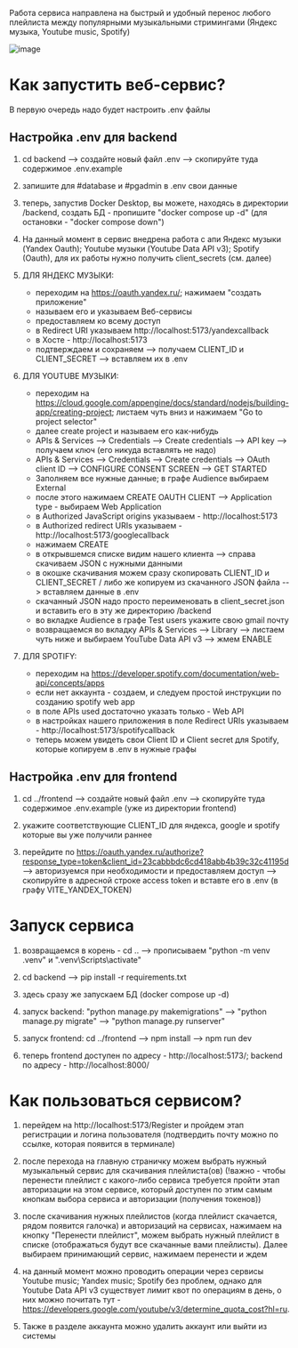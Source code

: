 Работа сервиса направлена на быстрый и удобный перенос любого плейлиста между популярными музыкальными стримингами (Яндекс музыка, Youtube music, Spotify)

![image](https://github.com/user-attachments/assets/e9c823fb-2c85-4a6e-b393-207a1127ce2d)

# Как запустить веб-сервис?
В первую очередь надо будет настроить .env файлы

## Настройка .env для backend

1. cd backend --> создайте новый файл .env --> скопируйте туда содержимое .env.example

2. запишите для #database и #pgadmin в .env свои данные

3. теперь, запустив Docker Desktop, вы можете, находясь в директории /backend, создать БД - пропишите "docker compose up -d"     (для остановки - "docker compose down")

4. На данный момент в сервис внедрена работа с апи Яндекс музыки (Yandex Oauth); Youtube музыки (Youtube Data API v3); Spotify (Oauth), для их работы нужно получить client_secrets (см. далее)

5. ДЛЯ ЯНДЕКС МУЗЫКИ:
    - переходим на https://oauth.yandex.ru/; нажимаем "создать приложение"
    - называем его и указываем Веб-сервисы
    - предоставляем ко всему доступ
    - в Redirect URI указываем http://localhost:5173/yandexcallback
    - в Хосте - http://localhost:5173
    - подтверждаем и сохраняем --> получаем CLIENT_ID и CLIENT_SECRET --> вставляем их в .env

6. ДЛЯ YOUTUBE МУЗЫКИ:
    - переходим на https://cloud.google.com/appengine/docs/standard/nodejs/building-app/creating-project; листаем чуть вниз и нажимаем "Go to project selector"
    - далее create project и называем его как-нибудь
    - APIs & Services --> Credentials --> Create credentials --> API key --> получаем ключ (его никуда вставлять не надо)
    - APIs & Services --> Credentials --> Create credentials --> OAuth client ID --> CONFIGURE CONSENT SCREEN --> GET STARTED
    - Заполняем все нужные данные; в графе Audience выбираем External
    - после этого нажимаем CREATE OAUTH CLIENT --> Application type - выбираем Web Application
    - в Authorized JavaScript origins указываем - http://localhost:5173
    - в Authorized redirect URIs указываем - http://localhost:5173/googlecallback
    - нажимаем CREATE 
    - в открывшемся списке видим нашего клиента --> справа скачиваем JSON с нужными данными
    - в окошке скачивания можем сразу скопировать CLIENT_ID и CLIENT_SECRET / либо же копируем из скачанного JSON файла --> вставляем данные в .env
    - скачанный JSON надо просто переименовать в client_secret.json и вставить его в эту же директорию /backend 
    - во вкладке Audience в графе Test users укажите свою gmail почту
    - возвращаемся во вкладку APIs & Services --> Library --> листаем чуть ниже и выбираем YouTube Data API v3 --> жмем ENABLE

7. ДЛЯ SPOTIFY:
    - переходим на https://developer.spotify.com/documentation/web-api/concepts/apps
    - если нет аккаунта - создаем, и следуем простой инструкции по созданию spotify web app
    - в поле APIs used достаточно указать только - Web API
    - в настройках нашего приложения в поле Redirect URIs указываем - http://localhost:5173/spotifycallback
    - теперь можем увидеть свои Client ID и Client secret для Spotify, которые копируем в .env в нужные графы


## Настройка .env для frontend

1. cd ../frontend --> создайте новый файл .env --> скопируйте туда содержимое .env.example (уже из директории frontend)

2. укажите соответствующие CLIENT_ID для яндекса, google и spotify которые вы уже получили раннее

3. перейдите по https://oauth.yandex.ru/authorize?response_type=token&client_id=23cabbbdc6cd418abb4b39c32c41195d --> авторизуемся при необходимости и предоставляем доступ --> скопируйте в адресной строке access token и вставте его в .env (в графу VITE_YANDEX_TOKEN)


# Запуск сервиса

1. возвращаемся в корень - cd .. --> прописываем "python -m venv .venv" и ".venv\Scripts\activate"

2. cd backend --> pip install -r requirements.txt

3. здесь сразу же запускаем БД (docker compose up -d)

4. запуск backend: "python manage.py makemigrations" --> "python manage.py migrate" --> "python manage.py runserver"

5. запуск frontend: cd ../frontend --> npm install --> npm run dev

6. теперь frontend доступен по адресу - http://localhost:5173/; backend по адресу - http://localhost:8000/


# Как пользоваться сервисом?

1. перейдем на http://localhost:5173/Register и пройдем этап регистрации и логина пользователя (подтвердить почту можно по ссылке, которая появится в терминале)

2. после перехода на главную страничку можем выбрать нужный музыкальный сервис для скачивания плейлиста(ов) (!важно - чтобы перенести плейлист с какого-либо сервиса требуется пройти этап авторизации на этом сервисе, который доступен по этим самым кнопкам выбора сервиса и авторизации (получения токенов))

3. после скачивания нужных плейлистов (когда плейлист скачается, рядом появится галочка) и авторизаций на сервисах, нажимаем на кнопку "Перенести плейлист", можем выбрать нужный плейлист в списке (отображаться будут все скачанные вами плейлисты). Далее выбираем принимающий сервис, нажимаем перенести и ждем

4. на данный момент можно проводить операции через сервисы Youtube music; Yandex music; Spotify без проблем, однако для Youtube Data API v3 существует лимит квот по операциям в день, о них можно почитать тут - https://developers.google.com/youtube/v3/determine_quota_cost?hl=ru.

5. Также в разделе аккаунта можно удалить аккаунт или выйти из системы
